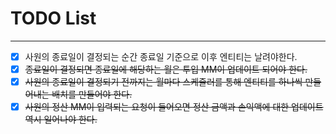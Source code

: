 # TODO List

--------------------------------------------------------------------------------------

- [x] 사원의 종료일이 결정되는 순간 종료일 기준으로 이후 엔티티는 날려야한다.
- [x] ~~종료일이 결정되면 종료일에 해당하는 월은 투입 MM이 업데이트 되어야 한다.~~
- [x] ~~사원의 종료일이 결정되기 전까지는 월마다 스케쥴러를 통해 엔티티를 하나씩 만들어내는 배치를 만들어야 한다.~~
- [x] ~~사원의 정산 MM이 입력되는 요청이 들어오면 정산 금액과 손익액에 대한 업데이트 역시 일어나야 한다.~~